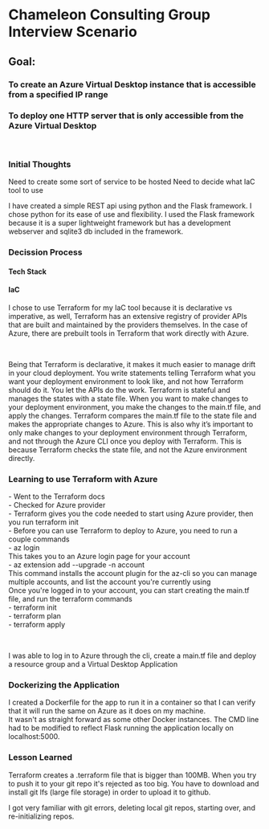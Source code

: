 # Chameleon Consulting Group Interview Scenario

## Goal:

### To create an Azure Virtual Desktop instance that is accessible from a specified IP range

### To deploy one HTTP server that is only accessible from the Azure Virtual Desktop

<br>

### Initial Thoughts

<p>
Need to create some sort of service to be hosted
Need to decide what IaC tool to use
</p>

<p>
I have created a simple REST api using python and the Flask framework. I chose python for its ease of use and flexibility. I used the Flask framework because it is a super lightweight framework but has a development webserver and sqlite3 db included in the framework.
</p>

### Decission Process

#### Tech Stack
#### IaC

<p>
I chose to use Terraform for my IaC tool because it is declarative vs imperative, as well, Terraform has an extensive registry of provider APIs that are built and maintained by the providers themselves. In the case of Azure, there are prebuilt tools in Terraform that work directly with Azure.
</p>

<br>

<p>
Being that Terraform is declarative, it makes it much easier to manage drift in your cloud deployment. You write statements telling Terraform what you want your deployment environment to look like, and not how Terraform should do it. You let the APIs do the work. Terraform is stateful and manages the states with a state file. When you want to make changes to your deployment environment, you make the changes to the main.tf file, and apply the changes. Terraform compares the main.tf file to the state file and makes the appropriate changes to Azure. 
This is also why it’s important to only make changes to your deployment environment through Terraform, and not through the Azure CLI once you deploy with Terraform. This is because Terraform checks the state file, and not the Azure environment directly.
</p>

### Learning to use Terraform with Azure

<p>
- Went to the Terraform docs
<br>
- Checked for Azure provider
<br>
- Terraform gives you the code needed to start using Azure provider, then you run terraform init
<br>
- Before you can use Terraform to deploy to Azure, you need to run a couple commands
<br>
    - az login
    <br>
    This takes you to an Azure login page for your account
    <br>
    - az extension add --upgrade -n account
    <br>
    This command installs the account plugin for the az-cli so you can manage multiple accounts, and list the account you're currently using
<br>
Once you're logged in to your account, you can start creating the main.tf file, and run the terraform commands
<br>
    - terraform init
    <br>
    - terraform plan
    <br>
    - terraform apply
</p>
<br>
<p>
I was able to log in to Azure through the cli, create a main.tf file and deploy a resource group and a Virtual Desktop Application
</p>

### Dockerizing the Application

<p>I created a Dockerfile for the app to run it in a container so that I can verify that it will run the same on Azure as it does on my machine.
<br>
It wasn't as straight forward as some other Docker instances. The CMD line had to be modified to reflect Flask running the application locally on localhost:5000.
<p/>

### Lesson Learned

<p>Terraform creates a .terraform file that is bigger than 100MB. When you try to push it to your git repo it's rejected as too big. You have to download and install git lfs (large file storage) in order to upload it to github.</p>
<p>I got very familiar with git errors, deleting local git repos, starting over, and re-initializing repos.</p>

<p><p/>